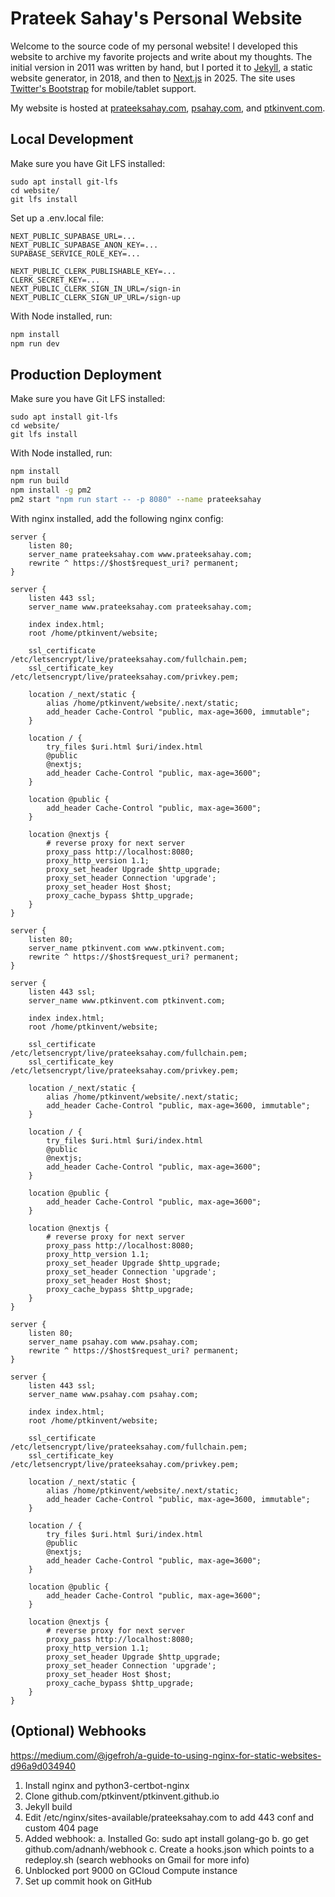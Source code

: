 # Prateek Sahay's Personal Website

Welcome to the source code of my personal website! I developed this website to archive my favorite projects and write
about my thoughts. The initial version in 2011 was written by hand, but I ported it to [Jekyll](https://jekyllrb.com/),
a static website generator, in 2018, and then to [Next.js](https://nextjs.org/) in 2025. The site uses [Twitter's
Bootstrap](https://getbootstrap.com/) for mobile/tablet support.

My website is hosted at [prateeksahay.com](prateeksahay.com), [psahay.com](psahay.com), and [ptkinvent.com](ptkinvent.com).

## Local Development
Make sure you have Git LFS installed:
```
sudo apt install git-lfs
cd website/
git lfs install
```

Set up a .env.local file:
```
NEXT_PUBLIC_SUPABASE_URL=...
NEXT_PUBLIC_SUPABASE_ANON_KEY=...
SUPABASE_SERVICE_ROLE_KEY=...

NEXT_PUBLIC_CLERK_PUBLISHABLE_KEY=...
CLERK_SECRET_KEY=...
NEXT_PUBLIC_CLERK_SIGN_IN_URL=/sign-in
NEXT_PUBLIC_CLERK_SIGN_UP_URL=/sign-up
```

With Node installed, run:

```sh
npm install
npm run dev
```

## Production Deployment
Make sure you have Git LFS installed:
```
sudo apt install git-lfs
cd website/
git lfs install
```

With Node installed, run:

```sh
npm install
npm run build
npm install -g pm2
pm2 start "npm run start -- -p 8080" --name prateeksahay
```

With nginx installed, add the following nginx config:
```
server {
    listen 80;
    server_name prateeksahay.com www.prateeksahay.com;
    rewrite ^ https://$host$request_uri? permanent;
}

server {
    listen 443 ssl;
    server_name www.prateeksahay.com prateeksahay.com;

    index index.html;
    root /home/ptkinvent/website;

    ssl_certificate /etc/letsencrypt/live/prateeksahay.com/fullchain.pem;
    ssl_certificate_key /etc/letsencrypt/live/prateeksahay.com/privkey.pem;

    location /_next/static {
        alias /home/ptkinvent/website/.next/static;
        add_header Cache-Control "public, max-age=3600, immutable";
    }

    location / {
        try_files $uri.html $uri/index.html
        @public
        @nextjs;
        add_header Cache-Control "public, max-age=3600";
    }

    location @public {
        add_header Cache-Control "public, max-age=3600";
    }

    location @nextjs {
        # reverse proxy for next server
        proxy_pass http://localhost:8080;
        proxy_http_version 1.1;
        proxy_set_header Upgrade $http_upgrade;
        proxy_set_header Connection 'upgrade';
        proxy_set_header Host $host;
        proxy_cache_bypass $http_upgrade;
    }
}

server {
    listen 80;
    server_name ptkinvent.com www.ptkinvent.com;
    rewrite ^ https://$host$request_uri? permanent;
}

server {
    listen 443 ssl;
    server_name www.ptkinvent.com ptkinvent.com;

    index index.html;
    root /home/ptkinvent/website;

    ssl_certificate /etc/letsencrypt/live/prateeksahay.com/fullchain.pem;
    ssl_certificate_key /etc/letsencrypt/live/prateeksahay.com/privkey.pem;

    location /_next/static {
        alias /home/ptkinvent/website/.next/static;
        add_header Cache-Control "public, max-age=3600, immutable";
    }

    location / {
        try_files $uri.html $uri/index.html
        @public
        @nextjs;
        add_header Cache-Control "public, max-age=3600";
    }

    location @public {
        add_header Cache-Control "public, max-age=3600";
    }

    location @nextjs {
        # reverse proxy for next server
        proxy_pass http://localhost:8080;
        proxy_http_version 1.1;
        proxy_set_header Upgrade $http_upgrade;
        proxy_set_header Connection 'upgrade';
        proxy_set_header Host $host;
        proxy_cache_bypass $http_upgrade;
    }
}

server {
    listen 80;
    server_name psahay.com www.psahay.com;
    rewrite ^ https://$host$request_uri? permanent;
}

server {
    listen 443 ssl;
    server_name www.psahay.com psahay.com;

    index index.html;
    root /home/ptkinvent/website;

    ssl_certificate /etc/letsencrypt/live/prateeksahay.com/fullchain.pem;
    ssl_certificate_key /etc/letsencrypt/live/prateeksahay.com/privkey.pem;

    location /_next/static {
        alias /home/ptkinvent/website/.next/static;
        add_header Cache-Control "public, max-age=3600, immutable";
    }

    location / {
        try_files $uri.html $uri/index.html
        @public
        @nextjs;
        add_header Cache-Control "public, max-age=3600";
    }

    location @public {
        add_header Cache-Control "public, max-age=3600";
    }

    location @nextjs {
        # reverse proxy for next server
        proxy_pass http://localhost:8080;
        proxy_http_version 1.1;
        proxy_set_header Upgrade $http_upgrade;
        proxy_set_header Connection 'upgrade';
        proxy_set_header Host $host;
        proxy_cache_bypass $http_upgrade;
    }
}
```

## (Optional) Webhooks
https://medium.com/@jgefroh/a-guide-to-using-nginx-for-static-websites-d96a9d034940

 1. Install nginx and python3-certbot-nginx
 2. Clone github.com/ptkinvent/ptkinvent.github.io
 3. Jekyll build
 4. Edit /etc/nginx/sites-available/prateeksahay.com to add 443 conf and custom 404 page
 6. Added webhook:
     a. Installed Go: sudo apt install golang-go
     b. go get github.com/adnanh/webhook
     c. Create a hooks.json which points to a redeploy.sh (search webhooks on Gmail for more info)
 7. Unblocked port 9000 on GCloud Compute instance
 8. Set up commit hook on GitHub
